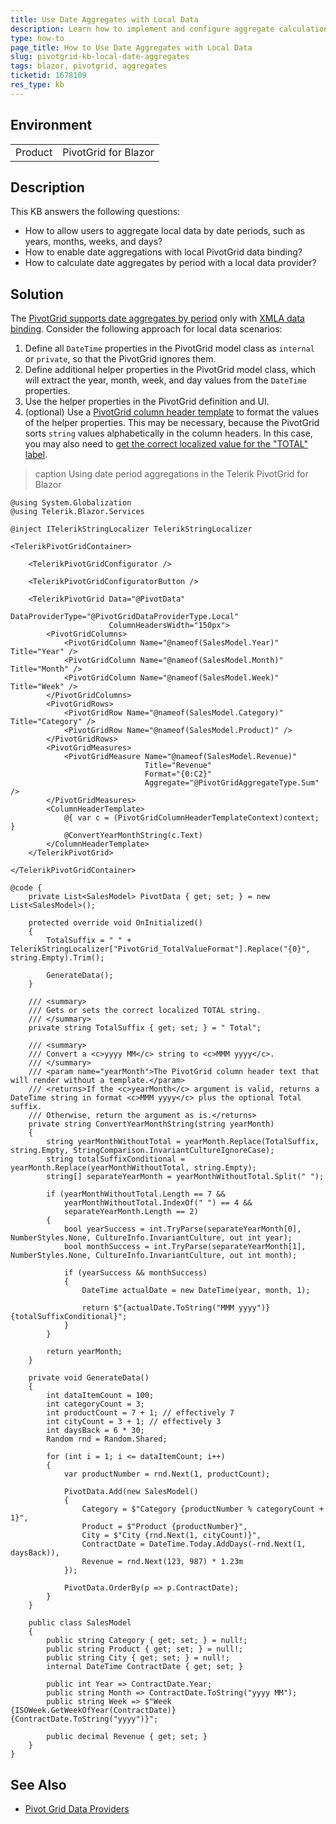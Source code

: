 ```yaml
---
title: Use Date Aggregates with Local Data
description: Learn how to implement and configure aggregate calculations by date periods like year, month, week, and day, when using local data binding with the Telerik PivotGrid for Blazor.
type: how-to
page_title: How to Use Date Aggregates with Local Data
slug: pivotgrid-kb-local-date-aggregates
tags: blazor, pivotgrid, aggregates
ticketid: 1678109
res_type: kb
---
```


## Environment

<table>
    <tbody>
        <tr>
            <td>Product</td>
            <td>PivotGrid for Blazor</td>
        </tr>
    </tbody>
</table>

## Description

This KB answers the following questions:

* How to allow users to aggregate local data by date periods, such as years, months, weeks, and days?
* How to enable date aggregations with local PivotGrid data binding?
* How to calculate date aggregates by period with a local data provider?

## Solution

The [PivotGrid supports date aggregates by period](slug:pivotgrid-data-binding#usage-differences) only with [XMLA data binding](slug:pivotgrid-data-binding#xmla). Consider the following approach for local data scenarios:

1. Define all `DateTime` properties in the PivotGrid model class as `internal` or `private`, so that the PivotGrid ignores them.
1. Define additional helper properties in the PivotGrid model class, which will extract the year, month, week, and day values from the `DateTime` properties.
1. Use the helper properties in the PivotGrid definition and UI.
1. (optional) Use a [PivotGrid column header template](slug:pivotgrid-templates#column-header-template) to format the values of the helper properties. This may be necessary, because the PivotGrid sorts `string` values alphabetically in the column headers. In this case, you may also need to [get the correct localized value for the "TOTAL" label](slug:globalization-localization).

>caption Using date period aggregations in the Telerik PivotGrid for Blazor

````RAZOR.skip-repl
@using System.Globalization
@using Telerik.Blazor.Services

@inject ITelerikStringLocalizer TelerikStringLocalizer

<TelerikPivotGridContainer>

    <TelerikPivotGridConfigurator />

    <TelerikPivotGridConfiguratorButton />

    <TelerikPivotGrid Data="@PivotData"
                      DataProviderType="@PivotGridDataProviderType.Local"
                      ColumnHeadersWidth="150px">
        <PivotGridColumns>
            <PivotGridColumn Name="@nameof(SalesModel.Year)" Title="Year" />
            <PivotGridColumn Name="@nameof(SalesModel.Month)" Title="Month" />
            <PivotGridColumn Name="@nameof(SalesModel.Week)" Title="Week" />
        </PivotGridColumns>
        <PivotGridRows>
            <PivotGridRow Name="@nameof(SalesModel.Category)" Title="Category" />
            <PivotGridRow Name="@nameof(SalesModel.Product)" />
        </PivotGridRows>
        <PivotGridMeasures>
            <PivotGridMeasure Name="@nameof(SalesModel.Revenue)"
                              Title="Revenue"
                              Format="{0:C2}"
                              Aggregate="@PivotGridAggregateType.Sum" />
        </PivotGridMeasures>
        <ColumnHeaderTemplate>
            @{ var c = (PivotGridColumnHeaderTemplateContext)context; }
            @ConvertYearMonthString(c.Text)
        </ColumnHeaderTemplate>
    </TelerikPivotGrid>

</TelerikPivotGridContainer>

@code {
    private List<SalesModel> PivotData { get; set; } = new List<SalesModel>();

    protected override void OnInitialized()
    {
        TotalSuffix = " " + TelerikStringLocalizer["PivotGrid_TotalValueFormat"].Replace("{0}", string.Empty).Trim();

        GenerateData();
    }

    /// <summary>
    /// Gets or sets the correct localized TOTAL string.
    /// </summary>
    private string TotalSuffix { get; set; } = " Total";

    /// <summary>
    /// Convert a <c>yyyy MM</c> string to <c>MMM yyyy</c>.
    /// </summary>
    /// <param name="yearMonth">The PivotGrid column header text that will render without a template.</param>
    /// <returns>If the <c>yearMonth</c> argument is valid, returns a DateTime string in format <c>MMM yyyy</c> plus the optional Total suffix.
    /// Otherwise, return the argument as is.</returns>
    private string ConvertYearMonthString(string yearMonth)
    {
        string yearMonthWithoutTotal = yearMonth.Replace(TotalSuffix, string.Empty, StringComparison.InvariantCultureIgnoreCase);
        string totalSuffixConditional = yearMonth.Replace(yearMonthWithoutTotal, string.Empty);
        string[] separateYearMonth = yearMonthWithoutTotal.Split(" ");

        if (yearMonthWithoutTotal.Length == 7 &&
            yearMonthWithoutTotal.IndexOf(" ") == 4 &&
            separateYearMonth.Length == 2)
        {
            bool yearSuccess = int.TryParse(separateYearMonth[0], NumberStyles.None, CultureInfo.InvariantCulture, out int year);
            bool monthSuccess = int.TryParse(separateYearMonth[1], NumberStyles.None, CultureInfo.InvariantCulture, out int month);

            if (yearSuccess && monthSuccess)
            {
                DateTime actualDate = new DateTime(year, month, 1);

                return $"{actualDate.ToString("MMM yyyy")} {totalSuffixConditional}";
            }
        }

        return yearMonth;
    }

    private void GenerateData()
    {
        int dataItemCount = 100;
        int categoryCount = 3;
        int productCount = 7 + 1; // effectively 7
        int cityCount = 3 + 1; // effectively 3
        int daysBack = 6 * 30;
        Random rnd = Random.Shared;

        for (int i = 1; i <= dataItemCount; i++)
        {
            var productNumber = rnd.Next(1, productCount);

            PivotData.Add(new SalesModel()
            {
                Category = $"Category {productNumber % categoryCount + 1}",
                Product = $"Product {productNumber}",
                City = $"City {rnd.Next(1, cityCount)}",
                ContractDate = DateTime.Today.AddDays(-rnd.Next(1, daysBack)),
                Revenue = rnd.Next(123, 987) * 1.23m
            });

            PivotData.OrderBy(p => p.ContractDate);
        }
    }

    public class SalesModel
    {
        public string Category { get; set; } = null!;
        public string Product { get; set; } = null!;
        public string City { get; set; } = null!;
        internal DateTime ContractDate { get; set; }

        public int Year => ContractDate.Year;
        public string Month => ContractDate.ToString("yyyy MM");
        public string Week => $"Week {ISOWeek.GetWeekOfYear(ContractDate)} {ContractDate.ToString("yyyy")}";

        public decimal Revenue { get; set; }
    }
}
````

## See Also

* [Pivot Grid Data Providers](slug:pivotgrid-data-binding)
